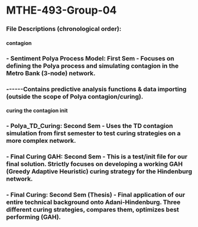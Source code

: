 # MTHE-493-Group-04

### File Descriptions (chronological order):
#### contagion
### - Sentiment Polya Process Model: First Sem - Focuses on defining the Polya process and simulating contagion in the Metro Bank (3-node) network. 
###      ------Contains predictive analysis functions & data importing (outside the scope of Polya contagion/curing).
#### curing the contagion init
### - Polya_TD_Curing: Second Sem - Uses the TD contagion simulation from first semester to test curing strategies on a more complex network.
### - Final Curing GAH: Second Sem - This is a test/init file for our final solution. Strictly focuses on developing a working GAH (Greedy Adaptive Heuristic) curing strategy for the Hindenburg network.
### - Final Curing: Second Sem (Thesis) - Final application of our entire technical background onto Adani-Hindenburg. Three different curing strategies, compares them, optimizes best performing (GAH). 
